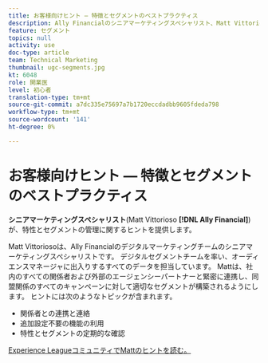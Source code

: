 ```yaml
---
title: お客様向けヒント — 特徴とセグメントのベストプラクティス
description: Ally Financialのシニアマーケティングスペシャリスト、Matt Vittorioso氏が、特性とセグメントの管理に関するヒントを提供しています。
feature: セグメント
topics: null
activity: use
doc-type: article
team: Technical Marketing
thumbnail: ugc-segments.jpg
kt: 6048
role: 開業医
level: 初心者
translation-type: tm+mt
source-git-commit: a7dc335e75697a7b1720eccdadbb9605fdeda798
workflow-type: tm+mt
source-wordcount: '141'
ht-degree: 0%

---
```



# お客様向けヒント — 特徴とセグメントのベストプラクティス

**シニアマーケティングスペシャリスト**(Matt Vittorioso **[!DNL Ally Financial]**)が、特性とセグメントの管理に関するヒントを提供します。

Matt Vittoriosoは、Ally Financialのデジタルマーケティングチームのシニアマーケティングスペシャリストです。 デジタルセグメントチームを率い、オーディエンスマネージャに出入りするすべてのデータを担当しています。 Mattは、社内のすべての関係者および外部のエージェンシーパートナーと緊密に連携し、同盟関係のすべてのキャンペーンに対して適切なセグメントが構築されるようにします。 ヒントには次のようなトピックが含まれます。

* 関係者との連携と連絡
* 追加設定不要の機能の利用
* 特性とセグメントの定期的な確認

[Experience LeagueコミュニティでMattのヒントを読む。](https://experienceleaguecommunities.adobe.com/t5/adobe-audience-manager-blogs/traits-and-segments-best-practices/ba-p/367729)
